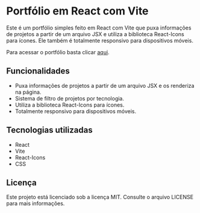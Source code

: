 # Portfólio em React com Vite

Este é um portfólio simples feito em React com Vite que puxa informações de projetos a partir de um arquivo JSX e utiliza a biblioteca React-Icons para ícones. Ele também é totalmente responsivo para dispositivos móveis.

Para acessar o portfólio basta clicar [aqui](https://arturdev.netlify.app/).

## Funcionalidades

- Puxa informações de projetos a partir de um arquivo JSX e os renderiza na página.
- Sistema de filtro de projetos por tecnologia.
- Utiliza a biblioteca React-Icons para ícones.
- Totalmente responsivo para dispositivos móveis.

## Tecnologias utilizadas

- React
- Vite
- React-Icons
- CSS

## Licença

Este projeto está licenciado sob a licença MIT. Consulte o arquivo LICENSE para mais informações.
